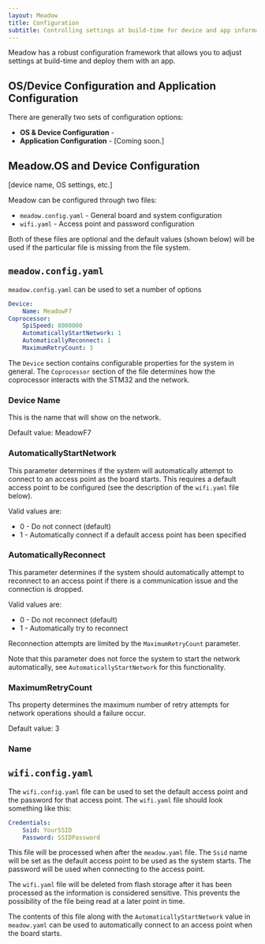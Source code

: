 ```yaml
---
layout: Meadow
title: Configuration
subtitle: Controlling settings at build-time for device and app information.
---
```


Meadow has a robust configuration framework that allows you to adjust settings at build-time and deploy them with an app.

## OS/Device Configuration and Application Configuration

There are generally two sets of configuration options:
 
 * **OS & Device Configuration** - 
 * **Application Configuration** - [Coming soon.]

## Meadow.OS and Device Configuration

[device name, OS settings, etc.]


Meadow can be configured through two files:

* `meadow.config.yaml` - General board and system configuration
* `wifi.yaml` - Access point and password configuration

Both of these files are optional and the default values (shown below) will be used if the particular file is missing from the file system.

## `meadow.config.yaml`

`meadow.config.yaml` can be used to set a number of options 


```yaml
Device:
    Name: MeadowF7
Coprocessor:
    SpiSpeed: 8000000
    AutomaticallyStartNetwork: 1
    AutomaticallyReconnect: 1
    MaximumRetryCount: 3
```

The `Device` section contains configurable properties for the system in general.  The `Coprocessor` section of the file determines how the coprocessor interacts with the STM32 and the network.

### Device Name

This is the name that will show on the network.

Default value: MeadowF7

<!-- think we should cut this.

### SpiSpeed

This parameter is not normally used as the default settings combine high speed with reliability.  It can be used for boards working in electrically noisy environments to reduce the possibility of communication problems.

The value is the the frequency of the SPI communication in Hz.

Default value: 8000000
--->

### AutomaticallyStartNetwork

This parameter determines if the system will automatically attempt to connect to an access point as the board starts.  This requires a default access point to be configured (see the description of the `wifi.yaml` file below).

Valid values are:

* 0 - Do not connect (default)
* 1 - Automatically connect if a default access point has been specified

### AutomaticallyReconnect

This parameter determines if the system should automatically attempt to reconnect to an access point if there is a communication issue and the connection is dropped.

Valid values are:

* 0 - Do not reconnect (default)
* 1 - Automatically try to reconnect

Reconnection attempts are limited by the `MaximumRetryCount` parameter.

Note that this parameter does not force the system to start the network automatically, see `AutomaticallyStartNetwork` for this functionality.

### MaximumRetryCount

Ths property determines the maximum number of retry attempts for network operations should a failure occur.

Default value: 3

### Name

## `wifi.config.yaml`

The `wifi.config.yaml` file can be used to set the default access point and the password for that access point.  The `wifi.yaml` file should look something like this:

```yaml
Credentials:
    Ssid: YourSSID
    Password: SSIDPassword
```

This file will be processed when after the `meadow.yaml` file.  The `Ssid` name will be set as the default access point to be used as the system starts.  The password will be used when connecting to the access point.

The `wifi.yaml` file will be deleted from flash storage after it has been processed as the information is considered sensitive.  This prevents the possibility of the file being read at a later point in time.

The contents of this file along with the `AutomaticallyStartNetwork` value in `meadow.yaml` can be used to automatically connect to an access point when the board starts.
